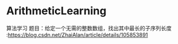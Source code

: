# ArithmeticLearning
算法学习
题目：给定一个无需的整数数组，找出其中最长的子序列长度 :https://blog.csdn.net/ZhaiAlan/article/details/105853891

